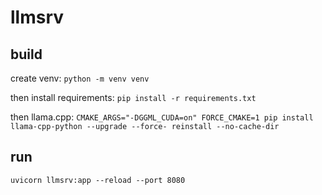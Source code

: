 # llmsrv


## build

create venv: `python -m venv venv`

then install requirements: `pip install -r requirements.txt`

then llama.cpp: `CMAKE_ARGS="-DGGML_CUDA=on" FORCE_CMAKE=1 pip install llama-cpp-python --upgrade --force-
reinstall --no-cache-dir`

## run

`uvicorn llmsrv:app --reload --port 8080`

